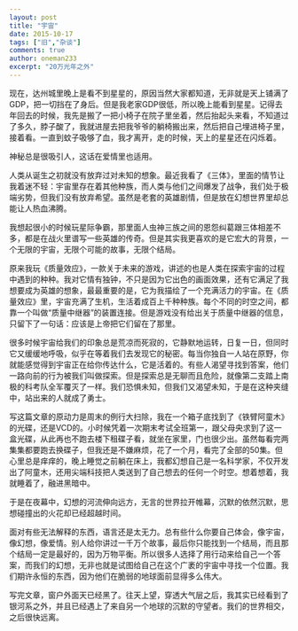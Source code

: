 ```yaml
---
layout: post
title: "宇宙"
date: 2015-10-17
tags: ["旧","杂谈"]
comments: true
author: oneman233
excerpt: "20万光年之外"
---
```


现在，达州城里晚上是看不到星星的，原因当然大家都知道，无非就是天上铺满了GDP，把一切挡在了身后。但是我老家GDP很低，所以晚上能看到星星。记得去年回去的时候，我先是搬了一把小椅子在院子里坐着，然后抬起头来看，不知道过了多久，脖子酸了，我就进屋去把我爷爷的躺椅搬出来，然后把自己埋进椅子里，接着看。一直到蚊子吸够了血，我才离开，走的时候，天上的星星还在闪烁着。

神秘总是很吸引人，这话在爱情里也适用。

人类从诞生之初就没有放弃过对未知的想象。最近我看了《三体》，里面的情节让我着迷不轻：宇宙里存在着其他种族，而人类与他们之间爆发了战争，我们处于极端劣势，但我们没有放弃希望。虽然是老套的英雄剧情，但是放在幻想世界里却总能让人热血沸腾。

我想起很小的时候玩星际争霸，那里面人虫神三族之间的恩怨纠葛跟三体相差不多，都是在战火里谱写一些英雄的传奇。但是其实我更喜欢的是它宏大的背景，一个无限的宇宙，无限个可能的故事，无限个结局。

原来我玩《质量效应》，一款关于未来的游戏，讲述的也是人类在探索宇宙的过程中遇到的种种。我对它情有独钟，不只是因为它出色的画面效果，还有它满足了我想要成为英雄的想象，最最重要的是，它为我描绘了一个充满活力的宇宙。在《质量效应》里，宇宙充满了生机，生活着成百上千种种族。每个不同的时空之间，都靠一个叫做“质量中继器”的装置连接。但是游戏没有给出关于质量中继器的信息，只留下了一句话：应该是上帝把它们留在了那里。

很多时候宇宙给我们的印象总是荒凉而死寂的，它静默地运转，日复一日，但同时它又缓缓地呼吸，似乎在等着我们去发现它的秘密。每当你独自一人站在原野，你就能感觉得到宇宙正在给你传达什么，它是活着的。有些人渴望寻找到答案，他们一路向前的行为被我们叫做探索。但是探索总是无聊而且危险，就像第二支踏上南极的科考队全军覆灭了一样。我们恐惧未知，但我们又渴望未知，于是在这种夹缝中，站出来的人就成了勇士。

写这篇文章的原动力是周末的例行大扫除，我在一个箱子底找到了《铁臂阿童木》的光碟，还是VCD的。小时候凭着一次期末考试全班第一，跟父母央求到了这一盒光碟，从此再也不跑去楼下租碟子看，就坐在家里，门也很少出。虽然每看完两集集都要跑去换碟子，但我还是不嫌麻烦，花了一个月，看完了全部的50集。但心里总是痒痒的，晚上睡觉之前躺在床上，我都幻想自己是一名科学家，不仅开发出了阿童木，还用尖端科技把人类送到了自己想去的任何一个时空。想着想着，我就睡着了，融进黑暗中。

于是在夜幕中，幻想的河流伸向远方，无言的世界拉开帷幕，沉默的依然沉默，思想碰撞出的火花却已经超越时间。

面对有些无法解释的东西，语言还是太无力。总有些什么你要自己体会，像宇宙，像幻想，像爱情。别人给你讲过一千万个故事，最后你只能找到一个结局，而且那个结局一定是最好的，因为万物平衡。所以很多人选择了用行动来给自己一个答案，而我们的幻想，无非也就是试图给自己在这个广袤的宇宙中寻找一个位置。我们期许永恒的东西，因为他们在脆弱的地球面前显得多么伟大。

写完文章，窗户外面天已经黑了。往天上望，穿透大气层之后，我其实已经看到了银河系之外，并且已经遇上了来自另一个地球的沉默的守望者。我们的世界相交，之后很快远离。